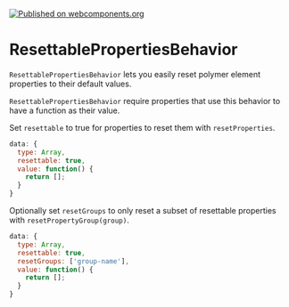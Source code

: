 [![Published on webcomponents.org](https://img.shields.io/badge/webcomponents.org-published-blue.svg?style=flat-square)](https://beta.webcomponents.org/element/danielx/resettable-properties-behavior)

# ResettablePropertiesBehavior

`ResettablePropertiesBehavior` lets you easily reset polymer element properties to their default values.

`ResettablePropertiesBehavior` require properties that use this behavior to have a function as their value.

Set `resettable` to true for properties to reset them with `resetProperties`.
```javascript
data: {
  type: Array,
  resettable: true,
  value: function() {
    return [];
  }
}
```

Optionally set `resetGroups` to only reset a subset of resettable properties with `resetPropertyGroup(group)`.
```javascript
data: {
  type: Array,
  resettable: true,
  resetGroups: ['group-name'],
  value: function() {
    return [];
  }
}
```
